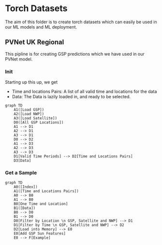 # Torch Datasets

The aim of this folder is to create torch datasets which can easily be used in our ML models and ML deployment.

## PVNet UK Regional

This pipline is for creating GSP predictions which we have used in our PVNet model.

### Init

Starting up this up, we get
- Time and locations Pairs: A list of all valid time and locations for the data
- Data: The Data is lazily loaded in, and ready to be selected. 

```mermaid
graph TD
    A1([Load GSP])
    A2([Load NWP])
    A3([Load Satellite])
    D0([All GSP Locations])
    A1 --> D1
    A2 --> D1
    A3 --> D1
    D0 --> D2
    A1 --> D3
    A2 --> D3
    A3 --> D3
    D1[Valid Time Periods] --> D2[Time and Locations Pairs]
    D3[Data]
```
### Get a Sample

```mermaid
graph TD
    A0([Index])
    A1([Time and Locations Pairs])
    A0 --> B0
    A1 --> B0
    B0[One Time and Location]
    B1([Data])
    B0 --> D0
    B1 --> D0
    D0[Filter by Location \n GSP, Satellite and NWP] --> D1
    D1[Filter by Time \n GSP, Satellite and NWP] --> D2
    D2[Load into Memory] --> E0
    E0[Add GSP Sun Features]
    E0 --> F[Example]
```

